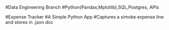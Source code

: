 #Data Engineering Branch
#Python(Pandas,Mplotlib),SQL,Postgres, APIs

#Expense Tracker
#A Simple Python App
#Captures a simoke expense line and stores in .json doc
